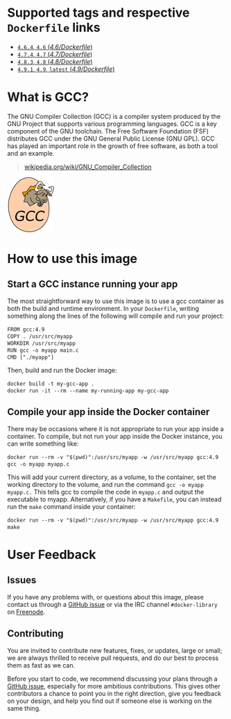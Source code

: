 # Supported tags and respective `Dockerfile` links

- [`4.6.4`, `4.6` (*4.6/Dockerfile*)](https://github.com/docker-library/gcc/blob/ba6f069df8e6c838d0465b09215e96f8d5d65269/4.6/Dockerfile)
- [`4.7.4`, `4.7` (*4.7/Dockerfile*)](https://github.com/docker-library/gcc/blob/ba6f069df8e6c838d0465b09215e96f8d5d65269/4.7/Dockerfile)
- [`4.8.3`, `4.8` (*4.8/Dockerfile*)](https://github.com/docker-library/gcc/blob/ba6f069df8e6c838d0465b09215e96f8d5d65269/4.8/Dockerfile)
- [`4.9.1`, `4.9`, `latest` (*4.9/Dockerfile*)](https://github.com/docker-library/gcc/blob/ba6f069df8e6c838d0465b09215e96f8d5d65269/4.9/Dockerfile)

# What is GCC?

The GNU Compiler Collection (GCC) is a compiler system produced by the GNU
Project that supports various programming languages. GCC is a key component of
the GNU toolchain. The Free Software Foundation (FSF) distributes GCC under the
GNU General Public License (GNU GPL). GCC has played an important role in the
growth of free software, as both a tool and an example.

> [wikipedia.org/wiki/GNU_Compiler_Collection](https://en.wikipedia.org/wiki/GNU_Compiler_Collection)

![logo](https://raw.githubusercontent.com/docker-library/docs/master/gcc/logo.png)

# How to use this image

## Start a GCC instance running your app

The most straightforward way to use this image is to use a gcc container as both
the build and runtime environment. In your `Dockerfile`, writing something along
the lines of the following will compile and run your project:

    FROM gcc:4.9
    COPY . /usr/src/myapp
    WORKDIR /usr/src/myapp
    RUN gcc -o myapp main.c
    CMD ["./myapp"]

Then, build and run the Docker image:

    docker build -t my-gcc-app .
    docker run -it --rm --name my-running-app my-gcc-app

## Compile your app inside the Docker container

There may be occasions where it is not appropriate to run your app inside a
container. To compile, but not run your app inside the Docker instance, you can
write something like:

    docker run --rm -v "$(pwd)":/usr/src/myapp -w /usr/src/myapp gcc:4.9 gcc -o myapp myapp.c

This will add your current directory, as a volume, to the container, set the
working directory to the volume, and run the command `gcc -o myapp myapp.c.`
This tells gcc to compile the code in `myapp.c` and output the executable to
myapp. Alternatively, if you have a `Makefile`, you can instead run the `make`
command inside your container:

    docker run --rm -v "$(pwd)":/usr/src/myapp -w /usr/src/myapp gcc:4.9 make

# User Feedback

## Issues

If you have any problems with, or questions about this image, please contact us
 through a [GitHub issue](https://github.com/docker-library/gcc/issues) or via the IRC
channel `#docker-library` on [Freenode](https://freenode.net).

## Contributing

You are invited to contribute new features, fixes, or updates, large or small;
we are always thrilled to receive pull requests, and do our best to process them
as fast as we can.

Before you start to code, we recommend discussing your plans 
through a [GitHub issue](https://github.com/docker-library/gcc/issues), especially for more ambitious
contributions. This gives other contributors a chance to point you in the right
direction, give you feedback on your design, and help you find out if someone
else is working on the same thing.

